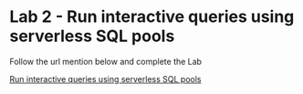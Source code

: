 # Lab 2 - Run interactive queries using serverless SQL pools

Follow the url mention below and complete the Lab

[Run interactive queries using serverless SQL pools](https://github.com/pankajcloudthat/dp203ins/blob/main/LAB_02_queries_using_serverless_sql_pools.md)
